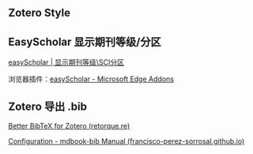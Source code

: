 ## Zotero Style



## EasyScholar 显示期刊等级/分区

[easyScholar | 显示期刊等级\SCI分区](https://www.easyscholar.cc/)

浏览器插件：[easyScholar - Microsoft Edge Addons](https://microsoftedge.microsoft.com/addons/detail/easyscholar/bpepicgagmdchlkjjeeiekpoafehpagm)

## Zotero 导出 .bib

[Better BibTeX for Zotero (retorque.re)](https://retorque.re/zotero-better-bibtex/)

[Configuration - mdbook-bib Manual (francisco-perez-sorrosal.github.io)](https://francisco-perez-sorrosal.github.io/mdbook-bib/config.html)